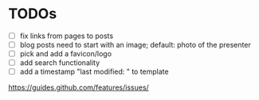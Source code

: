 # TODOs

- [ ] fix links from pages to posts
- [ ] blog posts need to start with an image; default: photo of the presenter
- [ ] pick and add a favicon/logo
- [ ] add search functionality
- [ ] add a timestamp "last modified: <file-date>" to template

https://guides.github.com/features/issues/
